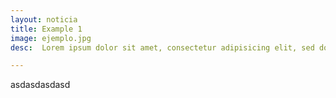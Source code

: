 ```yaml
---
layout: noticia
title: Example 1
image: ejemplo.jpg
desc:  Lorem ipsum dolor sit amet, consectetur adipisicing elit, sed do eiusmod tempor incididunt ut labore et dolore magna aliqua. Ut enim ad minim veniam.

---
```



asdasdasdasd
